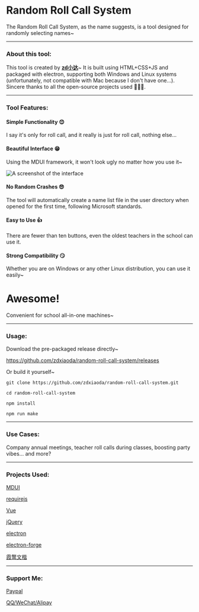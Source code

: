 # Random Roll Call System

The Random Roll Call System, as the name suggests, is a tool designed for randomly selecting names~

---

### About this tool:

This tool is created by **[zd小达](https://zhangda.xyz/)**~ It is built using HTML+CSS+JS and packaged with electron, supporting both Windows and Linux systems (unfortunately, not compatible with Mac because I don't have one...). Sincere thanks to all the open-source projects used 🧎**🧎**🧎.

---

### Tool Features:

#### Simple Functionality 😊

I say it's only for roll call, and it really is just for roll call, nothing else...

#### Beautiful Interface 😁

Using the MDUI framework, it won't look ugly no matter how you use it~

![A screenshot of the interface](https://raw.githubusercontent.com/zdxiaoda/random-roll-call-system/master/src/static/help/homepage.webp)

#### No Random Crashes 😎

The tool will automatically create a name list file in the user directory when opened for the first time, following Microsoft standards.

#### Easy to Use 👍

There are fewer than ten buttons, even the oldest teachers in the school can use it.

#### Strong Compatibility 😏

Whether you are on Windows or any other Linux distribution, you can use it easily~

# Awesome!

Convenient for school all-in-one machines~

---

### Usage:

Download the pre-packaged release directly~

https://github.com/zdxiaoda/random-roll-call-system/releases

Or build it yourself~

`git clone https://github.com/zdxiaoda/random-roll-call-system.git`

`cd random-roll-call-system`

`npm install`

`npm run make`

---

### Use Cases:

Company annual meetings, teacher roll calls during classes, boosting party vibes... and more?

---

### Projects Used:

[MDUI](https://github.com/zdhxiong/mdui)

[requirejs](https://github.com/requirejs/requirejs/)

[Vue](https://github.com/vuejs/vue)

[jQuery](https://github.com/jquery/jquery)

[electron](https://github.com/electron/electron)

[electron-forge](https://github.com/electron-userland/electron-forge)

[霞鹜文楷](https://github.com/lxgw/LxgwWenKai)

---

### Support Me:

[Paypal](https://paypal.me/zdxiaoda)

[QQ/WeChat/Alipay](https://pay.zhangda.xyz)
